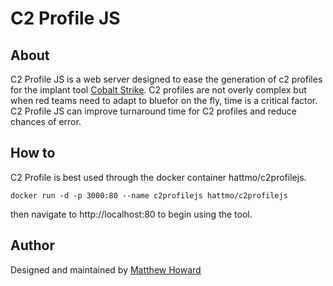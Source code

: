 # C2 Profile JS

## About

C2 Profile JS is a web server designed to ease the generation of c2 profiles for the implant tool [Cobalt Strike][1].  C2 profiles are not overly complex but when red teams need to adapt to bluefor on the fly, time is a critical factor.  C2 Profile JS can improve turnaround time for C2 profiles and reduce chances of error.

## How to

C2 Profile is best used through the docker container hattmo/c2profilejs.
~~~
docker run -d -p 3000:80 --name c2profilejs hattmo/c2profilejs
~~~

then navigate to http://localhost:80 to begin using the tool.

## Author

Designed and maintained by [Matthew Howard][2]

[1]: "https://www.cobaltstrike.com/" 
[2]: "https://www.linkedin.com/in/matthew-howard-4013ba87/"

